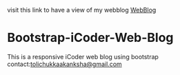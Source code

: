 visit this link to have a view of my webblog <a href="https://tolichukkaakanksha.github.io/Bootstrap-iCoder-Web-Blog/">WebBlog</a><br>
# Bootstrap-iCoder-Web-Blog
This is a responsive iCoder web blog using bootstrap<br>
contact:tolichukkaakanksha@gmail.com

